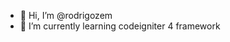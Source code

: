 - 👋 Hi, I’m @rodrigozem
- 🌱 I’m currently learning codeigniter 4 framework

<!---
rodrigozem/rodrigozem is a ✨ special ✨ repository because its `README.md` (this file) appears on your GitHub profile.
You can click the Preview link to take a look at your changes.
--->
